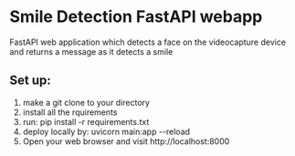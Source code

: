 Smile Detection FastAPI webapp
======================
FastAPI web application which detects a face on the videocapture device and returns a message as it detects a smile

Set up:
------
1. make a git clone to your directory
2. install all the rquirements
3. run: pip install -r requirements.txt
4. deploy locally by: uvicorn main:app --reload
5. Open your web browser and visit http://localhost:8000 
